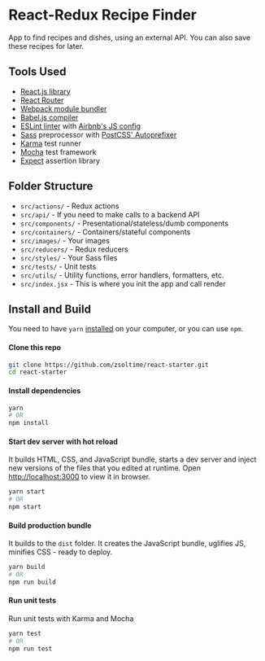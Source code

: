 # React-Redux Recipe Finder

App to find recipes and dishes, using an external API. You can also save these recipes for later.

## Tools Used

- [React.js library](https://facebook.github.io/react/)
- [React Router](https://github.com/ReactTraining/react-router)
- [Webpack module bundler](https://webpack.js.org/)
- [Babel.js compiler](https://babeljs.io/)
- [ESLint linter](http://eslint.org/) with [Airbnb's JS config](https://github.com/airbnb/javascript)
- [Sass](http://sass-lang.com/) preprocessor with [PostCSS' Autoprefixer](https://github.com/postcss/autoprefixer)
- [Karma](https://karma-runner.github.io) test runner
- [Mocha](https://mochajs.org/) test framework
- [Expect](https://github.com/mjackson/expect) assertion library

## Folder Structure

- `src/actions/` - Redux actions
- `src/api/` - If you need to make calls to a backend API
- `src/components/` - Presentational/stateless/dumb components
- `src/containers/` - Containers/stateful components
- `src/images/` - Your images
- `src/reducers/` - Redux reducers
- `src/styles/` - Your Sass files
- `src/tests/` - Unit tests
- `src/utils/` - Utility functions, error handlers, formatters, etc.
- `src/index.jsx` - This is where you init the app and call render

## Install and Build

You need to have `yarn` [installed](https://yarnpkg.com/lang/en/docs/install/) on your computer, or you can use `npm`.

#### Clone this repo

``` bash
git clone https://github.com/zsoltime/react-starter.git
cd react-starter
```

#### Install dependencies

``` bash
yarn
# OR
npm install
```

#### Start dev server with hot reload

It builds HTML, CSS, and JavaScript bundle, starts a dev server and inject new versions of the files that you edited at runtime. Open [http://localhost:3000](http://localhost:3000) to view it in browser.

``` bash
yarn start
# OR
npm start
```

#### Build production bundle

It builds to the `dist` folder. It creates the JavaScript bundle, uglifies JS, minifies CSS - ready to deploy.

``` bash
yarn build
# OR
npm run build
```

#### Run unit tests

Run unit tests with Karma and Mocha

``` bash
yarn test
# OR
npm run test
```
